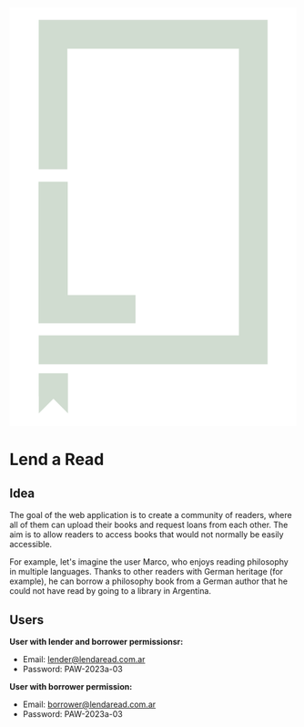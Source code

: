 ![Lend a read logo](frontend/public/static/favicon-claro.png)
# Lend a Read
## Idea
The goal of the web application is to create a community of readers, where all of them can upload their books and request loans from each other. The aim is to allow readers to access books that would not normally be easily accessible.

For example, let's imagine the user Marco, who enjoys reading philosophy in multiple languages. Thanks to other readers with German heritage (for example), he can borrow a philosophy book from a German author that he could not have read by going to a library in Argentina.

## Users
**User with lender and borrower permissionsr:**
* Email: lender@lendaread.com.ar
* Password: PAW-2023a-03

**User with borrower permission:**
* Email: borrower@lendaread.com.ar
* Password: PAW-2023a-03
